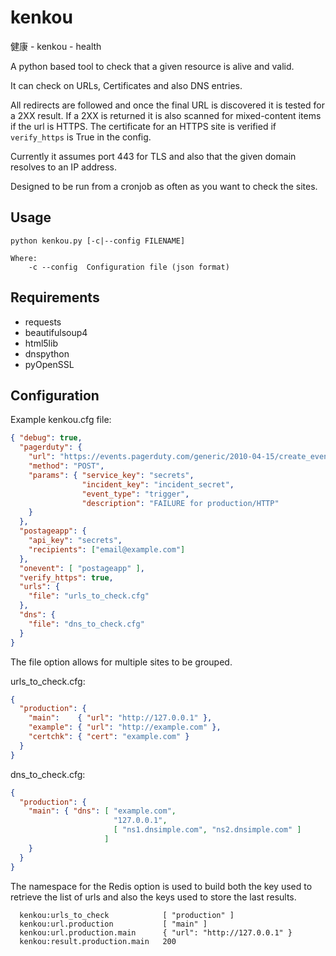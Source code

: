 kenkou
======
健康 - kenkou - health

A python based tool to check that a given resource is alive and valid.

It can check on URLs, Certificates and also DNS entries.

All redirects are followed and once the final URL is discovered it is tested for a 2XX result. If a 2XX is returned it is also scanned for mixed-content items if the url is HTTPS. The certificate for an HTTPS site is verified if ```verify_https``` is True in the config.

Currently it assumes port 443 for TLS and also that the given domain resolves to an IP address.

Designed to be run from a cronjob as often as you want to check the sites.

Usage
-----

```
python kenkou.py [-c|--config FILENAME]

Where:
    -c --config  Configuration file (json format)
```

Requirements
------------
* requests
* beautifulsoup4
* html5lib
* dnspython
* pyOpenSSL

Configuration
-------------
Example kenkou.cfg file:

```json
{ "debug": true,
  "pagerduty": {
    "url": "https://events.pagerduty.com/generic/2010-04-15/create_event.json",
    "method": "POST",
    "params": { "service_key": "secrets",
                "incident_key": "incident_secret",
                "event_type": "trigger",
                "description": "FAILURE for production/HTTP"
    }
  },
  "postageapp": {
    "api_key": "secrets",
    "recipients": ["email@example.com"]
  },
  "onevent": [ "postageapp" ],
  "verify_https": true,
  "urls": {
    "file": "urls_to_check.cfg"
  },
  "dns": {
    "file": "dns_to_check.cfg"
  }
}
```

The file option allows for multiple sites to be grouped.

urls_to_check.cfg:

```json
{
  "production": {
    "main":    { "url": "http://127.0.0.1" },
    "example": { "url": "http://example.com" },
    "certchk": { "cert": "example.com" }
  }
}
```

dns_to_check.cfg:

```json
{
  "production": {
    "main": { "dns": [ "example.com", 
                       "127.0.0.1", 
                       [ "ns1.dnsimple.com", "ns2.dnsimple.com" ]
                     ]
    }
  }
}
```

The namespace for the Redis option is used to build both the key used to retrieve the
list of urls and also the keys used to store the last results.

```
  kenkou:urls_to_check            [ "production" ]
  kenkou:url.production           [ "main" ]
  kenkou:url.production.main      { "url": "http://127.0.0.1" }
  kenkou:result.production.main   200
```
